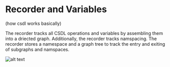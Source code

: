 # Recorder and Variables

(how csdl works basically)

The recorder tracks all CSDL operations and variables by assembling them into a driected graph.
Additionally, the recorder tracks namspacing.
The recorder stores a namespace and a graph tree to track the entry and exiting of subgraphs and namspaces.


![alt text](/src/images/recorder_diagram.svg "Diagram of Recorder Object")






